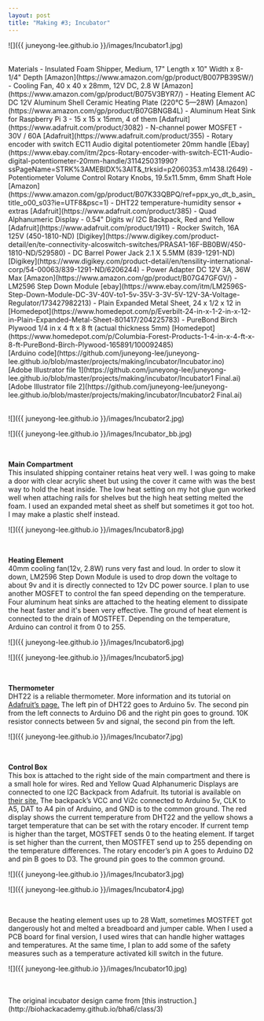```yaml
---
layout: post
title: "Making #3; Incubator"
---
```


![]({{ juneyong-lee.github.io }}/images/Incubator1.jpg) <BR> 


<BR>
Materials
- Insulated Foam Shipper, Medium, 17" Length x 10" Width x 8-1/4" Depth [Amazon](https://www.amazon.com/gp/product/B007PB39SW/)
- Cooling Fan, 40 x 40 x 28mm, 12V DC, 2.8 W [Amazon](https://www.amazon.com/gp/product/B075V3BYR7/) 
- Heating Element AC DC 12V Aluminum Shell Ceramic Heating Plate (220℃ 5—28W) [Amazon](https://www.amazon.com/gp/product/B07GBNGB4L)
- Aluminum Heat Sink for Raspberry Pi 3 - 15 x 15 x 15mm, 4 of them [Adafruit](https://www.adafruit.com/product/3082)
- N-channel power MOSFET - 30V / 60A [Adafruit](https://www.adafruit.com/product/355)
- Rotary encoder with switch EC11 Audio digital potentiometer 20mm handle [Ebay](https://www.ebay.com/itm/2pcs-Rotary-encoder-with-switch-EC11-Audio-digital-potentiometer-20mm-handle/311425031990?ssPageName=STRK%3AMEBIDX%3AIT&_trksid=p2060353.m1438.l2649)
- Potentiometer Volume Control Rotary Knobs, 19.5x11.5mm, 6mm Shaft Hole [Amazon](https://www.amazon.com/gp/product/B07K33QBPQ/ref=ppx_yo_dt_b_asin_title_o00_s03?ie=UTF8&psc=1)
- DHT22 temperature-humidity sensor + extras [Adafruit](https://www.adafruit.com/product/385)
- Quad Alphanumeric Display - 0.54" Digits w/ I2C Backpack, Red and Yellow [Adafruit](https://www.adafruit.com/product/1911)
- Rocker Switch, 16A 125V (450-1810-ND) [Digikey](https://www.digikey.com/product-detail/en/te-connectivity-alcoswitch-switches/PRASA1-16F-BB0BW/450-1810-ND/529580)
- DC Barrel Power Jack 2.1 X 5.5MM (839-1291-ND) [Digikey](https://www.digikey.com/product-detail/en/tensility-international-corp/54-00063/839-1291-ND/6206244)
- Power Adapter DC 12V 3A, 36W Max [Amazon](https://www.amazon.com/gp/product/B07G47GFGV/) 
- LM2596 Step Down Module [ebay](https://www.ebay.com/itm/LM2596S-Step-Down-Module-DC-3V-40V-to1-5v-35V-3-3V-5V-12V-3A-Voltage-Regulator/173427982213)
- Plain Expanded Metal Sheet, 24 x 1/2 x 12 in [Homedepot](https://www.homedepot.com/p/Everbilt-24-in-x-1-2-in-x-12-in-Plain-Expanded-Metal-Sheet-801417/204225783)
- PureBond Birch Plywood 1/4 in x 4 ft x 8 ft (actual thickness 5mm) [Homedepot](https://www.homedepot.com/p/Columbia-Forest-Products-1-4-in-x-4-ft-x-8-ft-PureBond-Birch-Plywood-165891/100092485)


<BR>
[Arduino code](https://github.com/juneyong-lee/juneyong-lee.github.io/blob/master/projects/making/incubator/Incubator.ino)<BR>
[Adobe Illustrator file 1](https://github.com/juneyong-lee/juneyong-lee.github.io/blob/master/projects/making/incubator/Incubator1 Final.ai)<BR>
[Adobe Illustrator file 2](https://github.com/juneyong-lee/juneyong-lee.github.io/blob/master/projects/making/incubator/Incubator2 Final.ai)
<BR>
<BR>
    
![]({{ juneyong-lee.github.io }}/images/Incubator2.jpg) <BR> 

![]({{ juneyong-lee.github.io }}/images/Incubator_bb.jpg) <BR>


<BR>

**Main Compartment**
<BR>
This insulated shipping container retains heat very well. I was going to make a door with clear acrylic sheet but using the cover it came with was the best way to hold the heat inside. The low heat setting on my hot glue gun worked well when attaching rails for shelves but the high heat setting melted the foam. I used an expanded metal sheet as shelf but sometimes it got too hot. I may make a plastic shelf instead.

![]({{ juneyong-lee.github.io }}/images/Incubator8.jpg) <BR> 

<BR>

**Heating Element**
<BR>
40mm cooling fan(12v, 2.8W) runs very fast and loud. In order to slow it down, LM2596 Step Down Module is used to drop down the voltage to about 9v and it is directly connected to 12v DC power source. I plan to use another MOSFET to control the fan speed depending on the temperature. Four aluminum heat sinks are attached to the heating element to dissipate the heat faster and it's been very effective. The ground of heat element is connected to the drain of MOSTFET. Depending on the temperature, Arduino can control it from 0 to 255.

![]({{ juneyong-lee.github.io }}/images/Incubator6.jpg) <BR>

![]({{ juneyong-lee.github.io }}/images/Incubator5.jpg) <BR>
  
<BR>
  
**Thermometer**
<BR>
DHT22 is a reliable thermometer. More information and its tutorial on [Adafruit’s page.](https://learn.adafruit.com/dht) The left pin of DHT22 goes to Arduino 5v. The second pin from the left connects to Arduino D6 and the right pin goes to ground. 10K resistor connects between 5v and signal, the second pin from the left.

![]({{ juneyong-lee.github.io }}/images/Incubator7.jpg) <BR>

<BR>
 
**Control Box**
<BR>
This box is attached to the right side of the main compartment and there is a small hole for wires. Red and Yellow Quad Alphanumeric Displays are connected to one I2C Backpack from Adafruit. Its tutorial is available on [their site.](https://learn.adafruit.com/adafruit-led-backpack/0-54-alphanumeric) The backpack’s VCC and Vi2c connected to Arduino 5v, CLK to A5, DAT to A4 pin of Arduino, and GND is to the common ground. The red display shows the current temperature from DHT22 and the yellow shows a target temperature that can be set with the rotary encoder. If current temp is higher than the target, MOSTFET sends 0 to the heating element. If target is set higher than the current, then MOSTFET send up to 255 depending on the temperature differences. The rotary encoder’s pin A goes to Arduino D2 and pin B goes to D3. The ground pin goes to the common ground. 

![]({{ juneyong-lee.github.io }}/images/Incubator3.jpg) <BR>
 
![]({{ juneyong-lee.github.io }}/images/Incubator4.jpg) <BR>

<BR>

Because the heating element uses up to 28 Watt, sometimes MOSTFET got dangerously hot and melted a breadboard and jumper cable. When I used a PCB board for final version, I used wires that can handle higher wattages and temperatures. At the same time, I plan to add some of the safety measures such as a temperature activated kill switch in the future.

![]({{ juneyong-lee.github.io }}/images/Incubator10.jpg) <BR>
  
<BR>
<BR>
The original incubator design came from [this instruction.](http://biohackacademy.github.io/bha6/class/3) 
